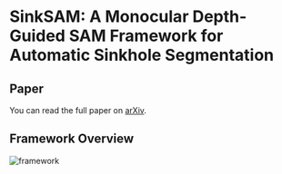 # SinkSAM: A Monocular Depth-Guided SAM Framework for Automatic Sinkhole Segmentation

## Paper
You can read the full paper on [arXiv](https://arxiv.org/abs/2410.01473).

## Framework Overview
![framework](https://github.com/user-attachments/assets/0cd3d6a3-d546-435e-9a90-c7eb37d05680)
